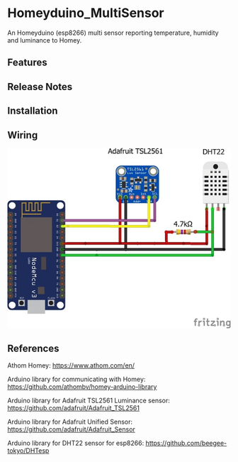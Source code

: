 # Homeyduino_MultiSensor
An Homeyduino (esp8266) multi sensor reporting temperature, humidity and luminance to Homey.

## Features

## Release Notes

## Installation

## Wiring

![Homeyduino_MultiSensor](https://github.com/MagnusPer/Homeyduino_MultiSensor/blob/master/docs/Homeyduino_MultiSensor.jpg)

## References
Athom Homey: https://www.athom.com/en/

Arduino library for communicating with Homey: https://github.com/athombv/homey-arduino-library

Arduino library for Adafruit TSL2561 Luminance sensor: https://github.com/adafruit/Adafruit_TSL2561

Arduino library for Adafruit Unified Sensor: https://github.com/adafruit/Adafruit_Sensor

Arduino library for DHT22 sensor for esp8266: https://github.com/beegee-tokyo/DHTesp
